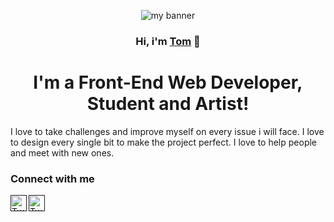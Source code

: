 <p align='center'>
<img  src='https://user-images.githubusercontent.com/72355018/130419781-28b2113b-2cb2-41bd-ae5a-35c86f60bc4e.png' alt='my banner'>
</p>

<h3 align='center'>
    Hi, i'm <a href="https://github.com/Amnestic">Tom</a> 👋
</h3>


<h1 align='center'>
 I'm a Front-End Web Developer, Student and Artist!
</h1>
I love to take challenges and improve myself on every issue i will face. I love to design every single bit to make the project perfect. I love to help people and meet with new ones.

### Connect with me
<a href=""><img align="left" alt="Twitter" width="26px" src="https://image.flaticon.com/icons/png/512/733/733579.png"/></a>
<a href=""><img align="left" alt="Twitter" width="26px" src="https://i.imgur.com/LwSdAlE.png"/></a>